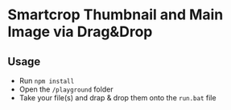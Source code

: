 # Smartcrop Thumbnail and Main Image via Drag&Drop

## Usage

- Run `npm install`
- Open the `/playground` folder
- Take your file(s) and drap & drop them onto the `run.bat` file
